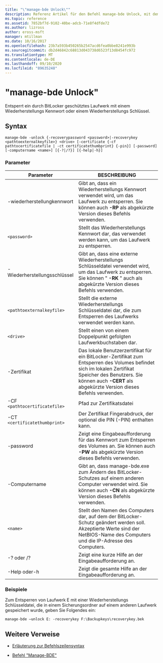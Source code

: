 ```yaml
---
title: "\"manage-bde Unlock\""
description: Referenz Artikel für den Befehl manage-bde Unlock, mit dem ein durch BitLocker geschütztes Laufwerk mithilfe eines Wiederherstellungs Kennworts oder eines Wiederherstellungs Schlüssels entsperrt wird.
ms.topic: reference
ms.assetid: 7852bf7d-9102-40be-adcb-71e8f4dfde72
ms.author: lizross
author: eross-msft
manager: mtillman
ms.date: 10/16/2017
ms.openlocfilehash: 23b7a593b450265b2547acd6fea0bbe8241e993b
ms.sourcegitcommit: db2d46842c68813d043738d6523f13d8454fc972
ms.translationtype: MT
ms.contentlocale: de-DE
ms.lasthandoff: 09/10/2020
ms.locfileid: "89635248"
---
```

# <a name="manage-bde-unlock"></a>"manage-bde Unlock"

Entsperrt ein durch BitLocker geschütztes Laufwerk mit einem Wiederherstellungs Kennwort oder einem Wiederherstellungs Schlüssel.

## <a name="syntax"></a>Syntax

```
manage-bde -unlock {-recoverypassword <password>|-recoverykey <pathtoexternalkeyfile>} <drive> [-certificate {-cf pathtocertificatefile | -ct certificatethumbprint} {-pin}] [-password] [-computername <name>] [{-?|/?}] [{-help|-h}]
```

### <a name="parameters"></a>Parameter

| Parameter | BESCHREIBUNG |
| --------- | ----------- |
| -wiederherstellungkennwort | Gibt an, dass ein Wiederherstellungs Kennwort verwendet wird, um das Laufwerk zu entsperren. Sie können auch **-RP** als abgekürzte Version dieses Befehls verwenden. |
| `<password>` | Stellt das Wiederherstellungs Kennwort dar, das verwendet werden kann, um das Laufwerk zu entsperren. |
| -Wiederherstellungsschlüssel | Gibt an, dass eine externe Wiederherstellungs Schlüsseldatei verwendet wird, um das Laufwerk zu entsperren. Sie können " **-RK** " auch als abgekürzte Version dieses Befehls verwenden. |
| `<pathtoexternalkeyfile>` | Stellt die externe Wiederherstellungs Schlüsseldatei dar, die zum Entsperren des Laufwerks verwendet werden kann. |
| `<drive>` | Stellt einen von einem Doppelpunkt gefolgten Laufwerkbuchstaben dar. |
| -Zertifikat | Das lokale Benutzerzertifikat für ein BitLocker-Zertifikat zum Entsperren des Volumes befindet sich im lokalen Zertifikat Speicher des Benutzers. Sie können auch **-CERT** als abgekürzte Version dieses Befehls verwenden. |
| -CF `<pathtocertificatefile>` | Pfad zur Zertifikatsdatei |
| -CT `<certificatethumbprint>` | Der Zertifikat Fingerabdruck, der optional die PIN (-PIN) enthalten kann. |
| -password | Zeigt eine Eingabeaufforderung für das Kennwort zum Entsperren des Volumes an. Sie können auch **-PW** als abgekürzte Version dieses Befehls verwenden. |
| -Computername | Gibt an, dass manage-bde.exe zum Ändern des BitLocker-Schutzes auf einem anderen Computer verwendet wird. Sie können auch **-CN** als abgekürzte Version dieses Befehls verwenden. |
| `<name>` | Stellt den Namen des Computers dar, auf dem der BitLocker-Schutz geändert werden soll. Akzeptierte Werte sind der NetBIOS-Name des Computers und die IP-Adresse des Computers. |
| -? oder /? | Zeigt eine kurze Hilfe an der Eingabeaufforderung an. |
| -Help oder-h | Zeigt die gesamte Hilfe an der Eingabeaufforderung an. |

### <a name="examples"></a>Beispiele

Zum Entsperren von Laufwerk E mit einer Wiederherstellungs Schlüsseldatei, die in einem Sicherungsordner auf einem anderen Laufwerk gespeichert wurde, geben Sie Folgendes ein:

```
manage-bde –unlock E: -recoverykey F:\Backupkeys\recoverykey.bek
```

## <a name="additional-references"></a>Weitere Verweise

- [Erläuterung zur Befehlszeilensyntax](command-line-syntax-key.md)

- [Befehl "Manage-BDE"](manage-bde.md)
